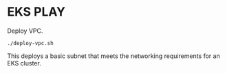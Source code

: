# EKS PLAY

Deploy VPC.

```./deploy-vpc.sh```

This deploys a basic subnet that meets the networking requirements for an EKS cluster.
